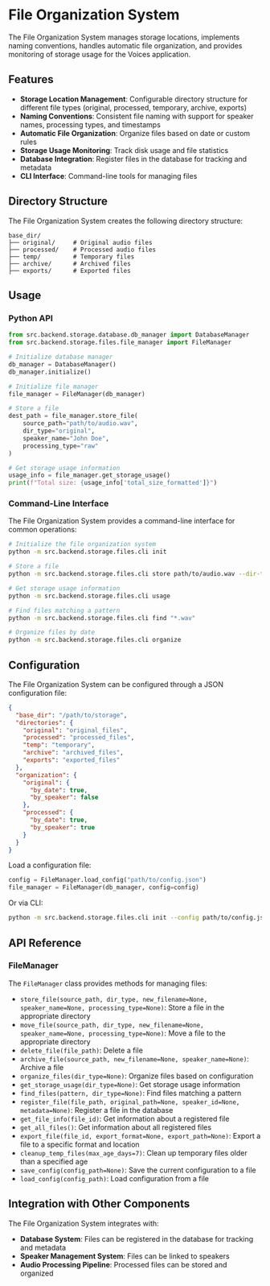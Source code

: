 # File Organization System

The File Organization System manages storage locations, implements naming conventions, handles automatic file organization, and provides monitoring of storage usage for the Voices application.

## Features

- **Storage Location Management**: Configurable directory structure for different file types (original, processed, temporary, archive, exports)
- **Naming Conventions**: Consistent file naming with support for speaker names, processing types, and timestamps
- **Automatic File Organization**: Organize files based on date or custom rules
- **Storage Usage Monitoring**: Track disk usage and file statistics
- **Database Integration**: Register files in the database for tracking and metadata
- **CLI Interface**: Command-line tools for managing files

## Directory Structure

The File Organization System creates the following directory structure:

```
base_dir/
├── original/     # Original audio files
├── processed/    # Processed audio files
├── temp/         # Temporary files
├── archive/      # Archived files
├── exports/      # Exported files
```

## Usage

### Python API

```python
from src.backend.storage.database.db_manager import DatabaseManager
from src.backend.storage.files.file_manager import FileManager

# Initialize database manager
db_manager = DatabaseManager()
db_manager.initialize()

# Initialize file manager
file_manager = FileManager(db_manager)

# Store a file
dest_path = file_manager.store_file(
    source_path="path/to/audio.wav",
    dir_type="original",
    speaker_name="John Doe",
    processing_type="raw"
)

# Get storage usage information
usage_info = file_manager.get_storage_usage()
print(f"Total size: {usage_info['total_size_formatted']}")
```

### Command-Line Interface

The File Organization System provides a command-line interface for common operations:

```bash
# Initialize the file organization system
python -m src.backend.storage.files.cli init

# Store a file
python -m src.backend.storage.files.cli store path/to/audio.wav --dir-type original --speaker "John Doe"

# Get storage usage information
python -m src.backend.storage.files.cli usage

# Find files matching a pattern
python -m src.backend.storage.files.cli find "*.wav"

# Organize files by date
python -m src.backend.storage.files.cli organize
```

## Configuration

The File Organization System can be configured through a JSON configuration file:

```json
{
  "base_dir": "/path/to/storage",
  "directories": {
    "original": "original_files",
    "processed": "processed_files",
    "temp": "temporary",
    "archive": "archived_files",
    "exports": "exported_files"
  },
  "organization": {
    "original": {
      "by_date": true,
      "by_speaker": false
    },
    "processed": {
      "by_date": true,
      "by_speaker": true
    }
  }
}
```

Load a configuration file:

```python
config = FileManager.load_config("path/to/config.json")
file_manager = FileManager(db_manager, config=config)
```

Or via CLI:

```bash
python -m src.backend.storage.files.cli init --config path/to/config.json
```

## API Reference

### FileManager

The `FileManager` class provides methods for managing files:

- `store_file(source_path, dir_type, new_filename=None, speaker_name=None, processing_type=None)`: Store a file in the appropriate directory
- `move_file(source_path, dir_type, new_filename=None, speaker_name=None, processing_type=None)`: Move a file to the appropriate directory
- `delete_file(file_path)`: Delete a file
- `archive_file(source_path, new_filename=None, speaker_name=None)`: Archive a file
- `organize_files(dir_type=None)`: Organize files based on configuration
- `get_storage_usage(dir_type=None)`: Get storage usage information
- `find_files(pattern, dir_type=None)`: Find files matching a pattern
- `register_file(file_path, original_path=None, speaker_id=None, metadata=None)`: Register a file in the database
- `get_file_info(file_id)`: Get information about a registered file
- `get_all_files()`: Get information about all registered files
- `export_file(file_id, export_format=None, export_path=None)`: Export a file to a specific format and location
- `cleanup_temp_files(max_age_days=7)`: Clean up temporary files older than a specified age
- `save_config(config_path=None)`: Save the current configuration to a file
- `load_config(config_path)`: Load configuration from a file

## Integration with Other Components

The File Organization System integrates with:

- **Database System**: Files can be registered in the database for tracking and metadata
- **Speaker Management System**: Files can be linked to speakers
- **Audio Processing Pipeline**: Processed files can be stored and organized